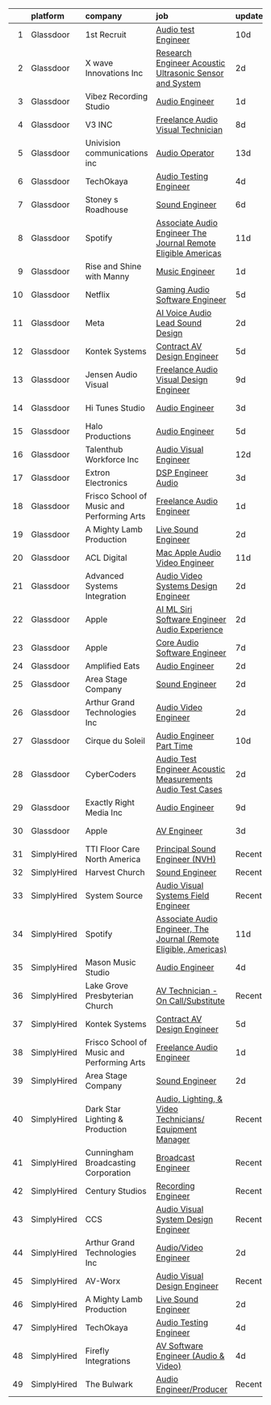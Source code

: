

|    | platform    | company                                    | job                                                                                                                                                                                                                                                                                                                                                                                                                                                                                                                                                                                                                                                                                                                                                                                                                                                                                                                                                                                                                                                                                                                                                                                                                                                                                                                                                                                                                    | update_time   | location            |
|---:|:------------|:-------------------------------------------|:-----------------------------------------------------------------------------------------------------------------------------------------------------------------------------------------------------------------------------------------------------------------------------------------------------------------------------------------------------------------------------------------------------------------------------------------------------------------------------------------------------------------------------------------------------------------------------------------------------------------------------------------------------------------------------------------------------------------------------------------------------------------------------------------------------------------------------------------------------------------------------------------------------------------------------------------------------------------------------------------------------------------------------------------------------------------------------------------------------------------------------------------------------------------------------------------------------------------------------------------------------------------------------------------------------------------------------------------------------------------------------------------------------------------------|:--------------|:--------------------|
|  1 | Glassdoor   | 1st Recruit                                | [Audio test Engineer](https://www.glassdoor.com/partner/jobListing.htm?pos=129&ao=1136043&s=58&guid=000001823424e5328923105677b2b873&src=GD_JOB_AD&t=SR&vt=w&ea=1&cs=1_026263bb&cb=1658732209785&jobListingId=1008005421277&jrtk=3-0-1g8q29paeitkj801-1g8q29pb02ap0000-463444205765cbe2-)                                                                                                                                                                                                                                                                                                                                                                                                                                                                                                                                                                                                                                                                                                                                                                                                                                                                                                                                                                                                                                                                                                                              | 10d           | Sunnyvale, CA       |
|  2 | Glassdoor   | X wave Innovations  Inc                    | [Research Engineer   Acoustic  Ultrasonic Sensor and System](https://www.glassdoor.com/partner/jobListing.htm?pos=110&ao=1110586&s=58&guid=000001823424e5328923105677b2b873&src=GD_JOB_AD&t=SR&vt=w&ea=1&cs=1_39b328f3&cb=1658732209781&jobListingId=1008023007042&cpc=F45C15D234B746DE&jrtk=3-0-1g8q29paeitkj801-1g8q29pb02ap0000-b068819ec5f1cad6--6NYlbfkN0BHIfC1zsKGIu0R3teaIu8liT7fbRNLaQeDQfcPJweUK9FtGyWMTNeDd1zEHevLDgmM9c9hqUONlpUtFbzT3ZiffslUtdCCpni17USCT42k68T0TmuBcqqW_ER1NZ_FGkun9mKgyGM3HFgbFvRNtkEy-PMpUdrKQ3ogIZinEeQF0987CSResEQ2Dnmf8J09L8ZFAAq6u6nm0BL1BQPyE39bmME2pQkZhm8pDgomtIe4aAdgMzhavvZig322Ra-2HjoM_4E3XDx5WObbCEDRYvPAZwQrEobvOVRmQRVG7XPPbNLXDWGlnmR9MGYuw_00Eji00a70NqCb-PN3eP3Ht5XzUbtZjeSm-1Sjbaahia7aFwqXbRXigegrU8vVysnL5kd6YaQTunBSAASGJcaJMM2Qmv93kLkkmNfoWNor7hAtDfd5Q-QhlVhBDfYMeWD-Le2tuRaGR9-7eL2y9ZLoijPzfRmpczq3wcbc59ALxepSuFs8TcIfQulgHHd-WZf4_jxVpAczHxYT1Q%3D%3D)                                                                                                                                                                                                                                                                                                                                                                                                                                                                                                      | 2d            | Gaithersburg, MD    |
|  3 | Glassdoor   | Vibez Recording Studio                     | [Audio Engineer](https://www.glassdoor.com/partner/jobListing.htm?pos=103&ao=1110586&s=58&guid=000001823424e5328923105677b2b873&src=GD_JOB_AD&t=SR&vt=w&ea=1&cs=1_ef8dab3f&cb=1658732209779&jobListingId=1008024263459&cpc=07D58528F3898F33&jrtk=3-0-1g8q29paeitkj801-1g8q29pb02ap0000-e3b545f4ab97bf48--6NYlbfkN0BKgzQyzTF1Q9mOsR1amaS-juVGLjHt5Cdom-gEF9y-xY-tlIpRXCPWyP4pclVePwENEW3aw1BxwPbIxT2M4tQZzCGp0zNWMd9o57K7osuwNB7DOyFZTMzIGHfdDykotg3A6nMNkHk0Mv-UbY7ffR1Td9K875p2Q2EztXHBSMwi_HDX5OUyyWoqFC-zAMfyCr-hWR_XJC96bBSf_kF9MqpHyyczkil__UQfAiXL4tMBuO8NduIlrrXiy01Llfkee3xYMzPZOoJhWLyTQSYu06fY9NhnpUtW29VqaeNIpTwy-5J8JhAZ1YIkYcr9IIKpfikSk_3uR0UIhH8xsRINexQmHvPbay6NcVPySpwUME-ECPN25_o18Yn9ydV7Xv-WzyDAuCbz5spYNNm-BrbrRthkstoQUbApkK6042-Wa-Bt668DTOxSYjgg4m3ByM6wjA2e6z4eZWeEqSOH4ko4AdgjXRnbki9e28yPnZ9CaNjW_KRJ_Nk2-5DZ7UVeeyj__5M%3D)                                                                                                                                                                                                                                                                                                                                                                                                                                                                                                                                                                | 1d            | Stafford, TX        |
|  4 | Glassdoor   | V3  INC                                    | [Freelance Audio Visual Technician](https://www.glassdoor.com/partner/jobListing.htm?pos=130&ao=1136043&s=58&guid=000001823424e5328923105677b2b873&src=GD_JOB_AD&t=SR&vt=w&ea=1&cs=1_88437e63&cb=1658732209785&jobListingId=1008009815065&jrtk=3-0-1g8q29paeitkj801-1g8q29pb02ap0000-84da8b7e8a1dda29-)                                                                                                                                                                                                                                                                                                                                                                                                                                                                                                                                                                                                                                                                                                                                                                                                                                                                                                                                                                                                                                                                                                                | 8d            | Los Angeles, CA     |
|  5 | Glassdoor   | Univision communications inc               | [Audio Operator](https://www.glassdoor.com/partner/jobListing.htm?pos=128&ao=1136043&s=58&guid=000001823424e5328923105677b2b873&src=GD_JOB_AD&t=SR&vt=w&cs=1_cde48902&cb=1658732209784&jobListingId=1007999053181&jrtk=3-0-1g8q29paeitkj801-1g8q29pb02ap0000-b0f4a8ecfde509fd-)                                                                                                                                                                                                                                                                                                                                                                                                                                                                                                                                                                                                                                                                                                                                                                                                                                                                                                                                                                                                                                                                                                                                        | 13d           | Guaynabo, PR        |
|  6 | Glassdoor   | TechOkaya                                  | [Audio Testing Engineer](https://www.glassdoor.com/partner/jobListing.htm?pos=121&ao=1136043&s=58&guid=000001823424e5328923105677b2b873&src=GD_JOB_AD&t=SR&vt=w&ea=1&cs=1_97380ba6&cb=1658732209782&jobListingId=1008017437459&jrtk=3-0-1g8q29paeitkj801-1g8q29pb02ap0000-eac9dad86f17a484-)                                                                                                                                                                                                                                                                                                                                                                                                                                                                                                                                                                                                                                                                                                                                                                                                                                                                                                                                                                                                                                                                                                                           | 4d            | Sunnyvale, CA       |
|  7 | Glassdoor   | Stoney s Roadhouse                         | [Sound Engineer](https://www.glassdoor.com/partner/jobListing.htm?pos=125&ao=1136043&s=58&guid=000001823424e5328923105677b2b873&src=GD_JOB_AD&t=SR&vt=w&ea=1&cs=1_c973f6b9&cb=1658732209782&jobListingId=1008013572067&jrtk=3-0-1g8q29paeitkj801-1g8q29pb02ap0000-9da6348aded33499-)                                                                                                                                                                                                                                                                                                                                                                                                                                                                                                                                                                                                                                                                                                                                                                                                                                                                                                                                                                                                                                                                                                                                   | 6d            | Emmett, ID          |
|  8 | Glassdoor   | Spotify                                    | [Associate Audio Engineer  The Journal  Remote Eligible  Americas ](https://www.glassdoor.com/partner/jobListing.htm?pos=118&ao=1136043&s=58&guid=000001823424e5328923105677b2b873&src=GD_JOB_AD&t=SR&vt=w&cs=1_ce9a02e3&cb=1658732209781&jobListingId=1008002986616&jrtk=3-0-1g8q29paeitkj801-1g8q29pb02ap0000-d92e08f93933b848-)                                                                                                                                                                                                                                                                                                                                                                                                                                                                                                                                                                                                                                                                                                                                                                                                                                                                                                                                                                                                                                                                                     | 11d           | Brooklyn, NY        |
|  9 | Glassdoor   | Rise and Shine with Manny                  | [Music Engineer](https://www.glassdoor.com/partner/jobListing.htm?pos=106&ao=1110586&s=58&guid=000001823424e5328923105677b2b873&src=GD_JOB_AD&t=SR&vt=w&ea=1&cs=1_d38fd7f7&cb=1658732209780&jobListingId=1008024935557&cpc=5F655C736EBE388B&jrtk=3-0-1g8q29paeitkj801-1g8q29pb02ap0000-7969abbaad5e119b--6NYlbfkN0DwDTMwIWFvcqyhDOox7GpvKG7FakCybxOqgTfDNvNVVkhd9bTlCJJG1E5Ki6DCdwhLwwcZl8mEaEVhZB8IUTE7ft3ao0eFkxgS-yyYpd-xfzcW2OjlKoLbwjKx3I4ChDVC0mrbdnDi23Zfhfdy34WdSaoJPmMvGWhiEn9r7JjVPkQv5WjuCKTh78W5KBrwGiyvJSMO0kz9zOCiYQzdqXyZLi-3eaPo6ztKKP_bINRIpJNaVFG-IrcebUIIrWounlLdyk4qioaDxsbeIvl6Mz4Od2GRy_evqsGAt_eQppWaDMRmE5A4SphPN0iVa8V7-ieJgXGwq7yEKtxW-kKvolXtQj5LjwBQkSYYh8yJD1Dur1mDn3GcAINLsiMQAemSjGwAPRfUJTplQByXuEPMaVVfBJ_rSA0idjjXzdffiZFLtmxnVWLOuyXX7CUl4zw6IfeG3lAlBjUg06f3oTcLEeoCO1tsweBrrcENqflgfAcxFFto-BDzXx4-UmObBAVHIet3HVWEz8QONQ%3D%3D)                                                                                                                                                                                                                                                                                                                                                                                                                                                                                                                                                  | 1d            | McAllen, TX         |
| 10 | Glassdoor   | Netflix                                    | [Gaming Audio Software Engineer](https://www.glassdoor.com/partner/jobListing.htm?pos=127&ao=1136043&s=58&guid=000001823424e5328923105677b2b873&src=GD_JOB_AD&t=SR&vt=w&cs=1_2ceded62&cb=1658732209784&jobListingId=1008015997451&jrtk=3-0-1g8q29paeitkj801-1g8q29pb02ap0000-f56fa1ba437b8b5b-)                                                                                                                                                                                                                                                                                                                                                                                                                                                                                                                                                                                                                                                                                                                                                                                                                                                                                                                                                                                                                                                                                                                        | 5d            | Remote              |
| 11 | Glassdoor   | Meta                                       | [AI Voice   Audio Lead  Sound Design](https://www.glassdoor.com/partner/jobListing.htm?pos=108&ao=1110586&s=58&guid=000001823424e5328923105677b2b873&src=GD_JOB_AD&t=SR&vt=w&cs=1_da8b935c&cb=1658732209780&jobListingId=1008023222000&cpc=5FEB1BEB8E14EF52&jrtk=3-0-1g8q29paeitkj801-1g8q29pb02ap0000-444fe9a2068c5797--6NYlbfkN0DYl4UJW4r1Vl7FEn6T9F-rD9lpC-0oMJVSiWjK_MGUd5ZxEn957iThda3zHpNlLYNwoNzCQdsopm8UXMSbELqs7hQaiUnItiTZzEEkE-PHNUfowHDZg6-MYjFC7Tp72VWJ8YeywO2Kg9Cbsh15ja9ebBywiF9xOUIs177SuIjrVQbepqhoRUqtpbFSzgqNRJLzH3ZHp0WIPs0hw5VHFcJfcmvDu-fiRViX4ayYfHOV3fFRrpb6yMQWeTyjERWyAE3PSVoaCC1hep2onanYBfVcn3onXoTWU3y1SYEA-CWmj3J-c5ZRMfHJje6jg-CyxQly-Zvjte-b8JSib4RItoepPmko7ltrPdfL2TxdwbXDbFyny9rN48r0MnsKlFBrpnltOWYqPjaTf-8JFPHVxV8HxJE2u02C5b0VAztbBR6DrbpwOdHRQ7qJ6jaDqqCgGbTYkA-PPvYVIbtfJjmKa8VtpCVY9-Ppem4_eIXyo7a0CowI0OsnCHwKYRPW6OUgueIpUDuWUOW5AqH-KzMmXa7D4DX4y90fvGxY-j6lfTKUEqPnNGQgN4fxU2-TilDguslBG-4P_h7bZxeWdUhu1FVpeQ5HVGm6Or_Z4GTHYDkcEtyW7KbTOh5JqV8Q4IaRbPXCmf7ri3JijpH0UpPQyI0kPqQeamhpBRaEX07sBeAV79K4SIE6Y1jq-QEp2kUocdlbneD-ofAEjAe0-_IA8R-DZ6M_dLfs2NjE2a4HRkq7k_LlYxbwz4qWMixx0QjULL-d6D2iD_pooSuZnZnDnNUjpn7W--eskToMKZlL2oplNBvRqzgYly17TSFZdwqOoVazHqX5_53A5N_SWDThZpdd7tvW8MYDcQg22YuROGjzTJDflkfk4MGDejEg38mpba8uRa8ALh1m2ZBNe0jk_wlQPtYWphyA7W_Q4nQEFyVTytMTExaukFhKcurbDhKZeJ3DQhrpVMZn2A44zHC_mz7bylFGDlxAQskbDbBWXvr24LJgX-Q_DsHca6YfrC-2nYo%3D)                | 2d            | Menlo Park, CA      |
| 12 | Glassdoor   | Kontek Systems                             | [Contract AV Design Engineer](https://www.glassdoor.com/partner/jobListing.htm?pos=109&ao=1110586&s=58&guid=000001823424e5328923105677b2b873&src=GD_JOB_AD&t=SR&vt=w&ea=1&cs=1_3e0d7e92&cb=1658732209780&jobListingId=1008014886987&cpc=5EFBB0462F9C6B7A&jrtk=3-0-1g8q29paeitkj801-1g8q29pb02ap0000-a546212c94420692--6NYlbfkN0CfuwjoGl7GPnww22KG_qH1VxV-pg5CMIAqmERtwLeL8ycF7ceNQdASQTPxp4jgWWs-M0t45tF99RZCP-Y69a4reENeISWqKk45DEqGx3JramItH2_VZp6X8Qyg9Tmz2oq7QvAbYeaYMFsouQnIxVpKHd7RjwBwsnf0ucVB8jFLm9A5fsBFqXubL2-APHTB7dMGLG7mjET_egQHE9kugNoYKMlgP0uWzBqi8PXA-jiJh40EU3fR8LlvlvqORxHxFQxGQdMl_78jUTZfNQupHaU-0wibffCPWivX5zvcLWohiXyLO7Jg_tUlxhwc7DdtYoKMzABH3uFrP9XpCBweg5UQEQNfRIL_gDLuib5ELOE2NPDct-SqUe_dy6lUx07B3TiIISUHMNSLpFakV_v6Q_80sWhMp8NpbHNYAsXbqYdinRfv4dKOCBoz57x0x9L_vj99l57CsUCkH_HXMCI-yKJ7aNlF61veqVz7QhMbA7d5UMR_dWT1z3pf1lJ1M4JiUBBJYD548_LZLA%3D%3D)                                                                                                                                                                                                                                                                                                                                                                                                                                                                                                                                     | 5d            | Remote              |
| 13 | Glassdoor   | Jensen Audio Visual                        | [Freelance Audio Visual Design Engineer](https://www.glassdoor.com/partner/jobListing.htm?pos=111&ao=1110586&s=58&guid=000001823424e5328923105677b2b873&src=GD_JOB_AD&t=SR&vt=w&ea=1&cs=1_b2e7d3a4&cb=1658732209781&jobListingId=1008008655393&cpc=B076152010A3B66C&jrtk=3-0-1g8q29paeitkj801-1g8q29pb02ap0000-2b26840a77cfcb6f--6NYlbfkN0B91O5vKeJxR9_hxmDa8e6Q5G1GjibsWHgJn1skfYlPwkAXe845tnLEvoI6XuF0eBIBIhcz0HPUIe79UujOZBVd63yv6bxa1aImQmynUaNewE95G793KRTOknt_ThP5QTrQDOUmd5gLH-22R2jo_gzJCrI3Bf2XfHqThDx0q7NMMsUMDd3ajSAC3ZreR5MhGkhHcCX8fQDNMiYsbIqb6BboYWfnHvstTp201wUFdHsskWcO23nghfAyc5u9KO2tyJjglKrBFl4CRKsvT3QAHXrBuXl4rvbW_WOBD_YKzHk89_wwtCiD0Jd3MriYWMkDC2G6J5UK6cL1zE8CNRSc1W9GqGvCFPia9C5r8689fpUMciXE5PptVV-aex4K38bN1pqlA0URUQ9mYGTgrN0UN5_84f9Euq1r6asJjvyP2LHZbPPe2hnx4bpWfSlIuGhZzHQ4hZvAvfL_vX-u-uHmZRU0Zvjw1Q7KJPvlwgZrdcrOkkTPUz9PjKYl12IGgd-8QzPf2cQBBxlOLG7IkdDdCwr2ENJAR9Hrw6w%3D)                                                                                                                                                                                                                                                                                                                                                                                                                                                                                                        | 9d            | Remote              |
| 14 | Glassdoor   | Hi Tunes Studio                            | [Audio Engineer](https://www.glassdoor.com/partner/jobListing.htm?pos=124&ao=1136043&s=58&guid=000001823424e5328923105677b2b873&src=GD_JOB_AD&t=SR&vt=w&ea=1&cs=1_815d7e54&cb=1658732209782&jobListingId=1008020037420&jrtk=3-0-1g8q29paeitkj801-1g8q29pb02ap0000-bbfac0bdaaf11a9f-)                                                                                                                                                                                                                                                                                                                                                                                                                                                                                                                                                                                                                                                                                                                                                                                                                                                                                                                                                                                                                                                                                                                                   | 3d            | Boca Raton, FL      |
| 15 | Glassdoor   | Halo Productions                           | [Audio Engineer](https://www.glassdoor.com/partner/jobListing.htm?pos=107&ao=1110586&s=58&guid=000001823424e5328923105677b2b873&src=GD_JOB_AD&t=SR&vt=w&ea=1&cs=1_3baa91a9&cb=1658732209780&jobListingId=1008015033912&cpc=4F748F1840550ABC&jrtk=3-0-1g8q29paeitkj801-1g8q29pb02ap0000-66344b39c1648170--6NYlbfkN0DZZww-p_mr8GWlqIRBY21Wjl_Fk3kglyx5_HcxykVqwaDFSJjVlUl4SCmDWBly_AThIxt-d2Ac-E3CGtxPty3MM8GBfToLumm6yYjnHD8YAIyf3ctYdpRa4tizI8BkBRdRNP_8Ljldeb8Rs8UYrkIV8Jqiugy2o5is-Rpbor5-fjFqRrMbyFA2cYxqy9JE6aq9o0BItERhpKyfPkeN-upPQacuPAUtGNAmTQXgqMLaDID6nTmTXpzCztuASHB28AILmgiT8vv4-PujsSUJsQYHVZedyxw1UAhVDNZH9dbPFd2PHvDqSQ598jP-7r5-xWizng_Nf6Jx1Unb0OyfqY9vWpsTsBD5r_dHJO2VAIhayieincp2YgrdmFIPOeSUX3g2ae2BOLrlclOBshf7g5KfpbKhPQVelPzSnkNVLxZLAU79mLPoQOEmez07813-cf7-W6wc0Kc81A4GfgIQLhLTdDGYNZILl7Shpz0W9SfbtrhtpuKfrpqU)                                                                                                                                                                                                                                                                                                                                                                                                                                                                                                                                                                              | 5d            | New York, NY        |
| 16 | Glassdoor   | Talenthub Workforce  Inc                   | [Audio Visual Engineer](https://www.glassdoor.com/partner/jobListing.htm?pos=116&ao=1110586&s=58&guid=000001823424e5328923105677b2b873&src=GD_JOB_AD&t=SR&vt=w&ea=1&cs=1_52f98ca6&cb=1658732209781&jobListingId=1008000688025&cpc=8795CF9063CD573D&jrtk=3-0-1g8q29paeitkj801-1g8q29pb02ap0000-c1d0c260fac26604--6NYlbfkN0DpwFV3tuw9vFlML3xauMsT_S9XsNg3VdZNHiuyFzGFE3ciwNCiWa1qTVbJP6xa3o3SiE7kSzpb_mMUGlzcqjxVlt9FBtZPcnYB_qo4ppMqZX69khtSbZ-d0anmaMDwT10aypIn4OmqiZUm8rNL9FWH7XB5YZc2tJcY2fiGON4Np7bbwGgBxOROqtV0WG-NkUcUTSnyu9rlw5Q7tvXLxRpU6CWErBzfDNxXMnYiV_CnbiVaDYdo_VetzMa3XD9kX87_YZz8ZAXIg3W0axL8R8YJD-BMqNtpN--WgnBtq_fGpsC-ZrcMlR-9iFDjw0UNcNZzutdegdL9T2PvfxT5Rxu27tdceWVoOdty_Hbg5zR-Y4NbEd8MSblhHQrdgk6VRJCNcVAnGd66szaECFB2hTWxerGhmmybdJ08C3-m7avMFpNiaNgymcfqqC69KL3oXPBaxpaIhgYDKSUnW-ZsSEjtiPH5MUaNYVpd_UQaLaDg2rhRCsLubm9W5DbgG24x54opLWh1_y0Mzg%3D%3D)                                                                                                                                                                                                                                                                                                                                                                                                                                                                                                                                           | 12d           | Newark, NJ          |
| 17 | Glassdoor   | Extron Electronics                         | [DSP Engineer Audio](https://www.glassdoor.com/partner/jobListing.htm?pos=104&ao=1110586&s=58&guid=000001823424e5328923105677b2b873&src=GD_JOB_AD&t=SR&vt=w&ea=1&cs=1_7143b174&cb=1658732209779&jobListingId=1008021175940&cpc=39EF89E0C6A5CFA2&jrtk=3-0-1g8q29paeitkj801-1g8q29pb02ap0000-337ab0c0dae252cd--6NYlbfkN0AUt3IldPz8DMSeZn7LXGlOreNDrQisOFkBzwbGjNUStM2DKElQXzNAiHdJWU3HXHAGsNZOvNfraC9qQsIarMFiMDH12aXQzHSaQ8_5MrXS1TPMhWNELKyjK-d7YAEampf4xjYoDKk0hhjhOQ0YW-Jf4sv-tioJwEEetM4KBdPnwSrm41RiwRCxwx4Q1z6bOXNp5s57gSavJeDQ-y-6ESFJlctKXTIlm7d0WZrOvDWAVXpdJJ2TCqebJrNaTIPsQVpi_Yixr1aRdmAoiBp7JbUqGuz_aqN95WLRRJEA2Ecqdf_dWnQZHgDZ-67K1efLIrlQwsfMidMjEc2YptQYZfvge5U6uWVFJ6B4-zYT837bl1wJtpxCLml8kC1TLFIsn1-aOa9NgrYNGOJDRv75M2J1p23AqkljgqHDj0l-wTRc7lF_J5LJEh2_zJXnUr5pjGZUVVyr2_uVhk5uDldeI_aP1NZDHBVE9xN_FnN-zW7wpqOJfMcyeogJtnY3F_Rr8FRpFuFkB4R_aA%3D%3D)                                                                                                                                                                                                                                                                                                                                                                                                                                                                                                                                              | 3d            | Raleigh, NC         |
| 18 | Glassdoor   | Frisco School of Music and Performing Arts | [Freelance Audio Engineer](https://www.glassdoor.com/partner/jobListing.htm?pos=102&ao=1110586&s=58&guid=000001823424e5328923105677b2b873&src=GD_JOB_AD&t=SR&vt=w&ea=1&cs=1_be43f5ed&cb=1658732209779&jobListingId=1008024439004&cpc=1F0B4AFDBDED0904&jrtk=3-0-1g8q29paeitkj801-1g8q29pb02ap0000-ae8eddfafc9d0a65--6NYlbfkN0BTy4Vq3kUv-8E8fBOrhZt-7WJQYqv7u2ur6JnxlE7nq1comPzfAdnL8H6mG7ndRhhSfRmXLxTifUPrWQ0pfMg4CbvYZjs77uJY0dgkQEFfsiYbEpvLH3ZpjpSaLWVYaurKdXykgPluFRE4yxjL8DKwHlqoUvc65X5hKsyTxYCGO1_dLbXiuoy5hqPyD9L6N1LvtAgmiyiJKY0muKYo8v4HgI26Nho_k1-pkJi2FItvxaPhPbx8jf8TM-fJXZkEkGwakJqZLCeaVqy8hjZhvb_9BEMGQnat7_SK9UjaGeC6lgW5IyJOTr-3ffnQfsCLL9Zt1FZUvzZM-8U4I-5HUcBNoG3o5tJuoLjOZgLxK3vuV9WaExzkDmNTTEkB5Ch6-wWmUr7-IrvbApnp7DNbWeA9b_9MaccryGBVl6lQYuZNqcZyPJ3wFucJL9NgLiYAsm41SJK0Z4GnBGptj8Ct3uO3VmkcYtHZC3aYL3u1TDI4Sh6Ci3OLw5wPcC11esU5K73D-ukv5mKBXA%3D%3D)                                                                                                                                                                                                                                                                                                                                                                                                                                                                                                                                        | 1d            | Frisco, TX          |
| 19 | Glassdoor   | A Mighty Lamb Production                   | [Live Sound Engineer](https://www.glassdoor.com/partner/jobListing.htm?pos=119&ao=1136043&s=58&guid=000001823424e5328923105677b2b873&src=GD_JOB_AD&t=SR&vt=w&ea=1&cs=1_af38a124&cb=1658732209781&jobListingId=1008023275109&jrtk=3-0-1g8q29paeitkj801-1g8q29pb02ap0000-c0b291403f18d7e9-)                                                                                                                                                                                                                                                                                                                                                                                                                                                                                                                                                                                                                                                                                                                                                                                                                                                                                                                                                                                                                                                                                                                              | 2d            | Nashville, TN       |
| 20 | Glassdoor   | ACL Digital                                | [Mac Apple Audio Video Engineer](https://www.glassdoor.com/partner/jobListing.htm?pos=113&ao=1110586&s=58&guid=000001823424e5328923105677b2b873&src=GD_JOB_AD&t=SR&vt=w&ea=1&cs=1_cf6abcb9&cb=1658732209781&jobListingId=1008002805518&cpc=8795CF9063CD573D&jrtk=3-0-1g8q29paeitkj801-1g8q29pb02ap0000-b294e820e0bd7cf8--6NYlbfkN0Aba5oU64R_O9Kj8y6RMdSSFXuPwn88DcWu9IRDlipDHjxHIIFB0atBqVJ04z1yB38m2BmZD5nGuDZ1Ll4GVmNaqQXVnIYmUmM6ToJtSjcc-FJPcDSr864QuiTd4OY8QCHijlwPVkSN3uMKBnilt5Z6-nTFEUv3VnNXsF4LLM2RDbzizWvHlprvPVGqn3Ka9bO6dz6O895G4exXIdvVRc97XX1oBaLKjAOidWCzBj3AjeaK6pTZji7suVMakI3h9EQdMIKGtPvXlyXfXiSGettkPiLKXDfSmgI5szuQQ_aCVS7W7yEqhubKt2MvQd_MJmKQmO4Q1e7Y5rSoMnnPizBudn_qVlUJUEcbV9179XqflZ--WH_VfrtXsYhZQbevlDxsYDG13hGtWrSLJCePdTlaSkwL2nvXoee0cgbDBJZxyvfPL_qSVe5WersGmKqMMbGz92p_ql54UgVeRmt2WUecFCi5pYl8UZZDxkq_adZ2LVxImOrD2eLDN3_eWp533FMHsLGKGfBcxQ%3D%3D)                                                                                                                                                                                                                                                                                                                                                                                                                                                                                                                                  | 11d           | Remote              |
| 21 | Glassdoor   | Advanced Systems Integration               | [Audio Video Systems Design Engineer](https://www.glassdoor.com/partner/jobListing.htm?pos=101&ao=1110586&s=58&guid=000001823424e5328923105677b2b873&src=GD_JOB_AD&t=SR&vt=w&ea=1&cs=1_2f4f7d1d&cb=1658732209779&jobListingId=1008022772105&cpc=B42C42E9FBA82E78&jrtk=3-0-1g8q29paeitkj801-1g8q29pb02ap0000-c6c24bc6352060c7--6NYlbfkN0D4nuovUOU2dPryPr7-xanE7ZFWASvaSyNm3BqXIbrO0lueVQMKw1-JarpFxvKbXNoXQJv89xZhhFmAhhKePaGNXJ7lI8l8SznzhCTMTBk8peVeK6-TzmtSMy7eqX07L8g6TrBB-pnAodP8S1yj-GYodI2HvVQ6rb2hiB5JMfESjS_nWg7-j22GPMmJhx2KM-hZtJM7t5quu2RDsuweSPwVb3o1XmSO_Piw6zmLHzvtsE3g74cGTcfQcuK4WE30xsF1-TAoPb_AfC_tQfjGkkKvm2QKI9EgZkYuB1KXdJPG_glSFrWrhe1-szhr7YpJk3fVARRQd7OL5ywVLI_iaOWlPymdBN03rNCxi3aSeHWR80it6tT70svS6VsMubNcyEig6S6ogmG5A82EtYaEazymUDfIV3QMYjja_UEuKZMXPOHEabiumk5SqVuroxxxHabQSc5aBEHkFLFF12vJRf-m7HpWzgJNTcyTOiH4fNVIVsXK2VF5lfs_xx8NIPfyjfNSEavDLrPwYw%3D%3D)                                                                                                                                                                                                                                                                                                                                                                                                                                                                                                                             | 2d            | Scottsdale, AZ      |
| 22 | Glassdoor   | Apple                                      | [AI ML   Siri Software Engineer  Audio Experience](https://www.glassdoor.com/partner/jobListing.htm?pos=114&ao=1110586&s=58&guid=000001823424e5328923105677b2b873&src=GD_JOB_AD&t=SR&vt=w&cs=1_4605fcac&cb=1658732209781&jobListingId=1008024012027&cpc=F4EED0218A761C36&jrtk=3-0-1g8q29paeitkj801-1g8q29pb02ap0000-9010fb2009524642--6NYlbfkN0BvKrLyj5gPmtZO9T8euul8TCxuuKNOtzRJOomxnwSEodTz2Bc-sPZl1dBMH13w-jNXNONIP_H_BEVYxjYrkTZmqZxjUy-7kbpo_bS5bn0jthbTKhOjB1wQk0bNkvkR4kOia9RoL04MCf_tYbSpNXeZStOp91DXU8hBYL-6ssWQGZ59B_1XdgTKcF1rlhD8xKCIGnbg4MLnbVAm1ko7CLDZB1cdkcQu-9lQtvOe_2ApJcgH8LUd6Unr0nu1StiQmo5nchYrw1cQQ9niNdntEtb8aQKQGFSAbAtUM9t8hP3l7Rb7CDN8_Q6eXxPbW6vFqHLcwpHGel25bfW6euJ6wgERbeGRvadSIxX26YhOH8J0LDk_0mmwCuHvP-WYKOctJYwDCG38Oj7MFN55r4cnAzU8PFUhBx_W8Y9_sx1T8ZWa_nYdUEZhNStXMQaNSqfIdkqM5Al6E5Ym7G-g4qYD4UAIOFD0HQb_f6Oz0bzcj3c2Jd6d8JQm4fuvfXvN6clNovJ5ftkOMN5uJ8dDdi4yrysLnzE7vYjI4Vp1J1S5AvMAWOhn5eHL2YtbH5751rCN80itx8lxYjOnVY-sz0iFIZtdAzBxBLP4auCsgyT7Fz_dlda9m0DtMrwFejJUFdZpsrsp2WVfMrqt0FPkvTESh-iUiAtrutjF0EcgUwolui6pF818r72GARek6g5kTnORA8-BhcYSMrQxv7T2oP7Wsq6y1GYQFqri-nq_kQ_DK_bBfDm8LUvsISey154WGzBrLwBHgolzqwQQ3Aa9UX-Twv6n-Hv_ERA9zzodAnQ9YOlAQuPc5HqJrYS-yFWxbblQuH0bDxEhHYm7aPdp24FjfqWZ96-fBiVmpjvXfpnrZEWrcILnOdeldu1QrlMLIZsoi5mZZnf40kzQOWMPxK5KeVFo0WV01adIoCgBrPJtVoTLK0hJPgIhD-vWe_u2-zJ5Mc0s-jyFn9n9J6BfgVOYaDZJEcv07A7emuSlQaIr22y_VQ%3D%3D)                     | 2d            | Seattle, WA         |
| 23 | Glassdoor   | Apple                                      | [Core Audio Software Engineer](https://www.glassdoor.com/partner/jobListing.htm?pos=112&ao=1110586&s=58&guid=000001823424e5328923105677b2b873&src=GD_JOB_AD&t=SR&vt=w&cs=1_0fb22ae3&cb=1658732209780&jobListingId=1008010117633&cpc=3BA4CE39D5B5DEF5&jrtk=3-0-1g8q29paeitkj801-1g8q29pb02ap0000-ced040b886f772b0--6NYlbfkN0BvKrLyj5gPmtZO9T8euul8TCxuuKNOtzRJOomxnwSEodTz2Bc-sPZl29JElYHfcoSRKsq68AVNiDcyVnK-LGYxcX0LBFdzR0aUDa4ZGNmWzNY0pY1aoSXDuA4k22fhhx50WxVe1GGX0knDpSWmYrI8apzLOaDvcxRqhxcxlaAWaSgaV07cZ1vNvu9-5nTLf6KY78rmpgbztkUdKtSOO0KYDfZZD7FOwGh3rL6XehGtsugrObHNnS-_hOkqNI-buCMmO5VTA6C3DEdROZmq5ji7gApwQ7k-jQ5M9yPHuzct2MkNux40IT6dqMA3NwrLpFtDJEi09lyKv9f-acrUKkJb2q973hMc_lTbIOfQ0C1F_oufv926MDGUAuCboZF3qJGl0c1UCnZR7XTpaoAuXCp8OUQEwj5o73Cusv4cnVbyXtOy_3AAkSVKNF81JSTPdf0WJhF-1t3i3-cqvPsCNDACfh6zsS9A-v_gzGvluZs72CQOgdkcmpmfenTjln9G1GQfIkUg4wn2S9dlY2jUD_YDcmzNQCyrV9i3xfmR7E0um5D4ZBIvIdrlH4jt1bmyiK2tlKkE--gYc8bmGZ20YNvVViqwDrVh39LQVSGPWdtXXQ2K5j0cSuggTEAc5su7jE2muhPzPjcei3x-tkcAPukGtfpx30o4GX-xYuL9uoSOhzlZHLRJsOZiz-TTwkZk7T9Ghb3jJfEpS_J4C93sDTNMadypOHpqaAYIqfuJ_vwkJcFidS6rRuUZ_GKv97vz0ZgxzQPdL63S6hFTHAPG6zDIFuoKicBlTrFFVGyS4cEiE7erd317NK1flEnCx1TeEmyNts-_auzdiVOrTMSC8i8GeS9g-jYIgVH6j9CL-Yywe2ljeH9MS0N7f1iPM4nsyPyIdTm10PxuIxeHW02G20ujIfy9OqtnBgkkX2cYf0H3kLF51ZzlmPz-23TK3N-Xb5QYcWRd_bCKPw%3D%3D)                                                                         | 7d            | Culver City, CA     |
| 24 | Glassdoor   | Amplified Eats                             | [Audio Engineer](https://www.glassdoor.com/partner/jobListing.htm?pos=123&ao=1136043&s=58&guid=000001823424e5328923105677b2b873&src=GD_JOB_AD&t=SR&vt=w&ea=1&cs=1_e145aff7&cb=1658732209782&jobListingId=1008024066343&jrtk=3-0-1g8q29paeitkj801-1g8q29pb02ap0000-2c31e7139597bb52-)                                                                                                                                                                                                                                                                                                                                                                                                                                                                                                                                                                                                                                                                                                                                                                                                                                                                                                                                                                                                                                                                                                                                   | 2d            | Dallas, TX          |
| 25 | Glassdoor   | Area Stage Company                         | [Sound Engineer](https://www.glassdoor.com/partner/jobListing.htm?pos=105&ao=1110586&s=58&guid=000001823424e5328923105677b2b873&src=GD_JOB_AD&t=SR&vt=w&ea=1&cs=1_237f7494&cb=1658732209780&jobListingId=1008022808021&cpc=71532419B2302243&jrtk=3-0-1g8q29paeitkj801-1g8q29pb02ap0000-29fc58682bb62cd3--6NYlbfkN0DeXU0vMxLyKhfauY-dgUBa_3v1DHLtGGo4EP_Dl8CiY3vcLdlFpMXd9cmsqwYIfdpZLHITdCq_BXgj_EwDM18RurhratJ5F5A-rJieM4swny0H_ZAVZ-PpROMjFtR8TUaztaqXN34aDLOyAnd0C5ATXbzpM1CngvQCD60u4eL8nyeLUmsmva_JcWXEQ_lqI1kkmETcqKn9m0ZBODqRSUtH2YAS9T7k1M17c7HehONwCbjoiRIVMCpTC_wo0oui0Xt7zwhf0T0EFgsfvcJSs81sc0bE9sZPe8zEoaooKnIcDegNLLIP8uh7oQN1MyXSdbGwEqvK0aLYFS1LkvDEHXMk7xQAPjf8zblmcFHwHI5nJRxh65KXfMMGgjEnHONPRHobKyBCiEMN7Qh9NzPP2-CSYf4DBoF0QNlDrZ4YyP2O3530QbyyjOVBwAAyLRpD-821yZ2m4g_soyMIdXJF64e8rZYSExLdm7Qu5HCLBb09RkNbvem-rFtKl-5Ipj4M_48%3D)                                                                                                                                                                                                                                                                                                                                                                                                                                                                                                                                                                | 2d            | Miami, FL           |
| 26 | Glassdoor   | Arthur Grand Technologies Inc              | [Audio Video Engineer](https://www.glassdoor.com/partner/jobListing.htm?pos=120&ao=1136043&s=58&guid=000001823424e5328923105677b2b873&src=GD_JOB_AD&t=SR&vt=w&ea=1&cs=1_41c79ab2&cb=1658732209782&jobListingId=1008022784420&jrtk=3-0-1g8q29paeitkj801-1g8q29pb02ap0000-482a2e36e1a360a9-)                                                                                                                                                                                                                                                                                                                                                                                                                                                                                                                                                                                                                                                                                                                                                                                                                                                                                                                                                                                                                                                                                                                             | 2d            | Remote              |
| 27 | Glassdoor   | Cirque du Soleil                           | [Audio Engineer  Part Time ](https://www.glassdoor.com/partner/jobListing.htm?pos=126&ao=1136043&s=58&guid=000001823424e5328923105677b2b873&src=GD_JOB_AD&t=SR&vt=w&cs=1_34c7026a&cb=1658732209784&jobListingId=1008006502771&jrtk=3-0-1g8q29paeitkj801-1g8q29pb02ap0000-ab4ced61851abd99-)                                                                                                                                                                                                                                                                                                                                                                                                                                                                                                                                                                                                                                                                                                                                                                                                                                                                                                                                                                                                                                                                                                                            | 10d           | Boston, MA          |
| 28 | Glassdoor   | CyberCoders                                | [Audio Test Engineer  Acoustic Measurements Audio Test Cases](https://www.glassdoor.com/partner/jobListing.htm?pos=117&ao=1110586&s=58&guid=000001823424e5328923105677b2b873&src=GD_JOB_AD&t=SR&vt=w&ea=1&cs=1_11136087&cb=1658732209782&jobListingId=1008023225333&cpc=F41FEAB56D215062&jrtk=3-0-1g8q29paeitkj801-1g8q29pb02ap0000-ef7da0fa7ce72163--6NYlbfkN0CpFJQzrgRR8WqXWK1qKKEqALWJw739KlKqr2H-MSI4eoBlI4EFrmor2FYZMP3muM0rsFs5SITX9ZS0F79ipxZj1JlF28TdWHuyWHmhmgO0PMLpkvRbYXM9wOE4Ijh1EYYZr0tYGAUn6AyWI4ZUg5FWIFl6bUpbtvPrNux-7qlBosgOCaQuVZehOKLWVrROr2kj_lM5TDhSVf4G8qitVgZYQyGOuN03ierU8K33n6ZeT0q2t4dZwc7RmF-7vdc16UWPdB_eR7DXyWJWtih7WU-AeIhdpQkZW6aqT_z4Vgqx2BLBWbbuEwPGAM3f2HHwoKdt6r3A_Z19z8_BLygKDM_Xg8nRsWtT-L2Iv5c2HSkf0Y1hIfFggoa-ih49xP98VxN8xsLygy_nIaYWj7P4OeoesVj3FDUmI8T0wL8DfXzQHmST2jiIPNOsWYjVQhCzlF_WfVySQt7Eh2Hzh1d97l8nlUXClcsJgq3w7FYHXdrvqYARLs6pV9rY0KC7DbYhlSja5rtfMuMntRbxk0YHe1-CjjhQn2GjQeIfSqIMQIP7T1dUVI-tI3EetS3dgK2g6JzOaC1cXfcwS3Nw84Wzj_wk2VqjC_PYu4vrjbF4ouKYuSVDHIbcOmVSaewFsw40Bwtij-fm_yAakCY6UBY4VMOUQgI3byI7gNAzoInY174JeuDI1Bume_ksw7FEx87OtNiP1OdfMa01nNdBkc60B0CLl0mO-qeBFheKUNirSEk9AyDUJqI3kOagxSlaMniQ4UTbDawxjjjqqn48VO-QpSV1hGdA63C20vYsBMdXFXz3kwWzNijz4PVv0U8a4YiQwmjXM9hSYEPBw6_Vsiz0Nv-TOjDmpRijcxOPoFwGGgF2_wMAcuQA3mavE71E65HfJp_a3UndAiQv248qypuZ1YXrtLBFhfrxJda-TWTc9FEhTgRJyAJ1jBbOfU0xYEgpc9kjl6w48s8MH8WMG3QePvu8NirPkgml_LTwRBYXvwbslRx7aedWOG3K) | 2d            | Los Angeles, CA     |
| 29 | Glassdoor   | Exactly Right Media  Inc                   | [Audio Engineer](https://www.glassdoor.com/partner/jobListing.htm?pos=122&ao=1136043&s=58&guid=000001823424e5328923105677b2b873&src=GD_JOB_AD&t=SR&vt=w&ea=1&cs=1_cdc0c416&cb=1658732209782&jobListingId=1008007779281&jrtk=3-0-1g8q29paeitkj801-1g8q29pb02ap0000-4a289f9400f6aff6-)                                                                                                                                                                                                                                                                                                                                                                                                                                                                                                                                                                                                                                                                                                                                                                                                                                                                                                                                                                                                                                                                                                                                   | 9d            | Los Angeles, CA     |
| 30 | Glassdoor   | Apple                                      | [AV Engineer](https://www.glassdoor.com/partner/jobListing.htm?pos=115&ao=1110586&s=58&guid=000001823424e5328923105677b2b873&src=GD_JOB_AD&t=SR&vt=w&cs=1_b68639ff&cb=1658732209781&jobListingId=1008019302500&cpc=2CAED5C921A5F994&jrtk=3-0-1g8q29paeitkj801-1g8q29pb02ap0000-3536138c47a3af45--6NYlbfkN0BvKrLyj5gPmtZO9T8euul8TCxuuKNOtzRJOomxnwSEodTz2Bc-sPZlFpP0h5lDivqxI-fK3-TlM2d2NxbYzXrISUOO51adM8tR7S16T4-o6xp5C69GDmo1jQK3XTAHIECzea6A9N-63PN2l8ezoGldBBcClgVny3GMqf-J4g_eFcTEfgkzY4hYdqn4J0QbPJpbk9ZslqF6zsIx4Me-5eZ0JjdScF65CWCGXxi1I8m6ii-fGJV6L3ZZwv1KX2xJsXu_yPE1Xzth1u0IXjUenyxz20ZTK0qDaDG2mIq4i_kVusrBhhIOA4aKTnlQ0yUMulwD6OMXshD9SRObUAllrb0nCItZgUtho2PqJPOhOCiLJ9nxW-D7KLNTYoOWPeSiCRVIht_Nt-inMdHC4kxE1YUXtTP29JwN7rR5PBoFRBpJv8CSpWU0IZ9nc6SEtMMxV71byMXhwO8nMmBpZm2mnhefYhDJfx0eBpMxSbgAL4LRdz7PdVeNuoUMno9ydz5LlbAaCn-o0Dtf7SGXtB45_IbNPw5n7PmYIYpgINURcZL1oq78rNNQFjfOjRmvTa_AOUv3-J_M5o6a548bI67Z65Vx8cxVIPaFNz7bJFR1ouNWd7NwKAFX1V7G2ThhgR74rmMm_97fJ9UVc3KrG76-WadmZxwA9DGQagIGTrgpETjpCu6Z29Op-PfHEImm0mDxlYJdf5tQKtkkqgBepqZxB10rIhouWMlTgxgWVqg4RDFRl8WFzxIk5BgsUVeeuKq3zJgTZZOH-FtAbZm3azZDH5TOp0EncIQENyx96TLEpEFndz7Mru-gqE1jM5uTc1i7W2AMrcVdK0GfErqedikWvJy8i0LDgMjchRcxIeq_YSH4u4P6JPDDHb3eRsLhifNnSxtSwKjmofq1MQLcs4uolnrbAwM0CCUUFdK6sytoXmlKa9Q_crgCIEuM)                                                                                                                      | 3d            | New York, NY        |
| 31 | SimplyHired | TTI Floor Care North America               | [Principal Sound Engineer (NVH)](https://www.simplyhired.com/job/fOP03YqFe32XiT_BeLUpyB1INqbzxKWFGR22Tqrrdl__8v_sIsQXUQ?q=audio+engineer)                                                                                                                                                                                                                                                                                                                                                                                                                                                                                                                                                                                                                                                                                                                                                                                                                                                                                                                                                                                                                                                                                                                                                                                                                                                                              | Recently      | Charlotte, NC       |
| 32 | SimplyHired | Harvest Church                             | [Sound Engineer](https://www.simplyhired.com/job/i0xCy7Z0Df9_DQRAmboPPWXUw4kwrQTmR-88tIYo6GWqjdsgw2EyAQ?q=audio+engineer)                                                                                                                                                                                                                                                                                                                                                                                                                                                                                                                                                                                                                                                                                                                                                                                                                                                                                                                                                                                                                                                                                                                                                                                                                                                                                              | Recently      | Atlanta, GA         |
| 33 | SimplyHired | System Source                              | [Audio Visual Systems Field Engineer](https://www.simplyhired.com/job/xVBqUv_Jb7WJWKXZWvKMDvPPRs-yjpNF3jAs9pIqje1SIoBa9tk9Yw?q=audio+engineer)                                                                                                                                                                                                                                                                                                                                                                                                                                                                                                                                                                                                                                                                                                                                                                                                                                                                                                                                                                                                                                                                                                                                                                                                                                                                         | Recently      | Hunt Valley, MD     |
| 34 | SimplyHired | Spotify                                    | [Associate Audio Engineer, The Journal (Remote Eligible, Americas)](https://www.simplyhired.com/job/iCzS3WZ2ITLPu2aArLf1uJUDEPyjSAQ7ImDc4B5RGGySKyD5RSjE3Q?q=audio+engineer)                                                                                                                                                                                                                                                                                                                                                                                                                                                                                                                                                                                                                                                                                                                                                                                                                                                                                                                                                                                                                                                                                                                                                                                                                                           | 11d           | Brooklyn, NY        |
| 35 | SimplyHired | Mason Music Studio                         | [Audio Engineer](https://www.simplyhired.com/job/9RI68D5Siyzqp50xA1yCOjtN4fx4tjUYdOYbF4YRyGUWEi8XPxa9yg?q=audio+engineer)                                                                                                                                                                                                                                                                                                                                                                                                                                                                                                                                                                                                                                                                                                                                                                                                                                                                                                                                                                                                                                                                                                                                                                                                                                                                                              | 4d            | Mount Vernon, NY    |
| 36 | SimplyHired | Lake Grove Presbyterian Church             | [AV Technician - On Call/Substitute](https://www.simplyhired.com/job/tb9Lp_96v5nuqnhe0ZYtbeKN6hRlb-jVRHz1dLdsFAKeVM_Axvfv9Q?q=audio+engineer)                                                                                                                                                                                                                                                                                                                                                                                                                                                                                                                                                                                                                                                                                                                                                                                                                                                                                                                                                                                                                                                                                                                                                                                                                                                                          | Recently      | Lake Oswego, OR     |
| 37 | SimplyHired | Kontek Systems                             | [Contract AV Design Engineer](https://www.simplyhired.com/job/v2MKaBd3vTnOJb9ytnJoAoSE_jnhrfOYnd2rEjwdw4NhoZkmZVYtsA?q=audio+engineer)                                                                                                                                                                                                                                                                                                                                                                                                                                                                                                                                                                                                                                                                                                                                                                                                                                                                                                                                                                                                                                                                                                                                                                                                                                                                                 | 5d            | Remote              |
| 38 | SimplyHired | Frisco School of Music and Performing Arts | [Freelance Audio Engineer](https://www.simplyhired.com/job/Fe_-IdxA_unSKo6D9npvbjDNUi7HRrbw086XMjeCP541jgWiV2hKVA?q=audio+engineer)                                                                                                                                                                                                                                                                                                                                                                                                                                                                                                                                                                                                                                                                                                                                                                                                                                                                                                                                                                                                                                                                                                                                                                                                                                                                                    | 1d            | Frisco, TX          |
| 39 | SimplyHired | Area Stage Company                         | [Sound Engineer](https://www.simplyhired.com/job/zftqOMy5yVrpi9gl89EScgmv1vyXAahEA0DY0h6B3yP6H3OepVft7Q?q=audio+engineer)                                                                                                                                                                                                                                                                                                                                                                                                                                                                                                                                                                                                                                                                                                                                                                                                                                                                                                                                                                                                                                                                                                                                                                                                                                                                                              | 2d            | Miami, FL           |
| 40 | SimplyHired | Dark Star Lighting & Production            | [Audio, Lighting, & Video Technicians/ Equipment Manager](https://www.simplyhired.com/job/ZqzYUtyuJVrg2qQC-7rxOAlp1GEF7-Zfsky0NuqgKN1M0s2eKjObdA?q=audio+engineer)                                                                                                                                                                                                                                                                                                                                                                                                                                                                                                                                                                                                                                                                                                                                                                                                                                                                                                                                                                                                                                                                                                                                                                                                                                                     | Recently      | Hinesburg, VT       |
| 41 | SimplyHired | Cunningham Broadcasting Corporation        | [Broadcast Engineer](https://www.simplyhired.com/job/JieQNbx6PaS0O72d7ychTJ5jsGsflKZYvOobHB_YWy02noFYBdL1Mg?q=audio+engineer)                                                                                                                                                                                                                                                                                                                                                                                                                                                                                                                                                                                                                                                                                                                                                                                                                                                                                                                                                                                                                                                                                                                                                                                                                                                                                          | Recently      | Birmingham, AL      |
| 42 | SimplyHired | Century Studios                            | [Recording Engineer](https://www.simplyhired.com/job/QoaSeX6Y81vVAhqEWE1llR60pEjKYc0Wkkmu5cZ1MnEwdU0kruJmfg?q=audio+engineer)                                                                                                                                                                                                                                                                                                                                                                                                                                                                                                                                                                                                                                                                                                                                                                                                                                                                                                                                                                                                                                                                                                                                                                                                                                                                                          | Recently      | Jacksonville, FL    |
| 43 | SimplyHired | CCS                                        | [Audio Visual System Design Engineer](https://www.simplyhired.com/job/ary5z9j2es4oPMAOjusLJHyf7K-36e4_CuOld61njGzpItTv9_0cKA?q=audio+engineer)                                                                                                                                                                                                                                                                                                                                                                                                                                                                                                                                                                                                                                                                                                                                                                                                                                                                                                                                                                                                                                                                                                                                                                                                                                                                         | Recently      | Denver, CO          |
| 44 | SimplyHired | Arthur Grand Technologies Inc              | [Audio/Video Engineer](https://www.simplyhired.com/job/wQ2m29WHJsirnMufQ7RIlgW6iM4lRrlLsxpodhdpzXmgreueWkiCGw?q=audio+engineer)                                                                                                                                                                                                                                                                                                                                                                                                                                                                                                                                                                                                                                                                                                                                                                                                                                                                                                                                                                                                                                                                                                                                                                                                                                                                                        | 2d            | Remote +2 locations |
| 45 | SimplyHired | AV-Worx                                    | [Audio Visual Design Engineer](https://www.simplyhired.com/job/osU1oFxAsG5nvpwq7Vu3VOvR8jX95-ApjoBOYtmfshydI0kaUq_3gw?q=audio+engineer)                                                                                                                                                                                                                                                                                                                                                                                                                                                                                                                                                                                                                                                                                                                                                                                                                                                                                                                                                                                                                                                                                                                                                                                                                                                                                | Recently      | West Palm Beach, FL |
| 46 | SimplyHired | A Mighty Lamb Production                   | [Live Sound Engineer](https://www.simplyhired.com/job/UlGg4WCqAWLyjSu-i2Br9s9fLaEmyE5yBJl3VC3LciYejVyKKQ3usw?q=audio+engineer)                                                                                                                                                                                                                                                                                                                                                                                                                                                                                                                                                                                                                                                                                                                                                                                                                                                                                                                                                                                                                                                                                                                                                                                                                                                                                         | 2d            | Nashville, TN       |
| 47 | SimplyHired | TechOkaya                                  | [Audio Testing Engineer](https://www.simplyhired.com/job/cvemhR1QvPcHaD8LqCIPxVl7k8mh4pdIk0EN9R0FvM52U5E3h-D6HA?q=audio+engineer)                                                                                                                                                                                                                                                                                                                                                                                                                                                                                                                                                                                                                                                                                                                                                                                                                                                                                                                                                                                                                                                                                                                                                                                                                                                                                      | 4d            | Sunnyvale, CA       |
| 48 | SimplyHired | Firefly Integrations                       | [AV Software Engineer (Audio & Video)](https://www.simplyhired.com/job/H21sGvOcfz9_B2NPPZzRFe3MlXiiyOeETTTJKoxPpVDVydl3IWmP_Q?q=audio+engineer)                                                                                                                                                                                                                                                                                                                                                                                                                                                                                                                                                                                                                                                                                                                                                                                                                                                                                                                                                                                                                                                                                                                                                                                                                                                                        | 4d            | Middlebury, IN      |
| 49 | SimplyHired | The Bulwark                                | [Audio Engineer/Producer](https://www.simplyhired.com/job/n_62sdMl_VyX80lOQG59KPB-afVH60nnAEc0ODDMsv6ZadDCgjjCcg?q=audio+engineer)                                                                                                                                                                                                                                                                                                                                                                                                                                                                                                                                                                                                                                                                                                                                                                                                                                                                                                                                                                                                                                                                                                                                                                                                                                                                                     | Recently      | Remote              |